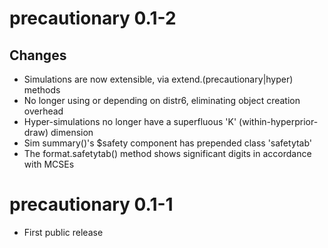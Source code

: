 # precautionary 0.1-2

## Changes

* Simulations are now extensible, via extend.(precautionary|hyper) methods
* No longer using or depending on distr6, eliminating object creation overhead
* Hyper-simulations no longer have a superfluous 'K' (within-hyperprior-draw) dimension
* Sim summary()'s $safety component has prepended class 'safetytab'
* The format.safetytab() method shows significant digits in accordance with MCSEs

# precautionary 0.1-1

* First public release
